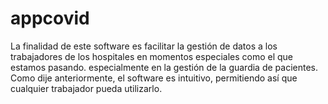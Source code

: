 # appcovid
La finalidad de este software es facilitar la gestión de datos a los trabajadores de los hospitales en
momentos especiales como el que estamos pasando.
especialmente en la gestión de la guardia de pacientes.
Como dije anteriormente, el software es intuitivo, permitiendo así que cualquier trabajador pueda
utilizarlo.
